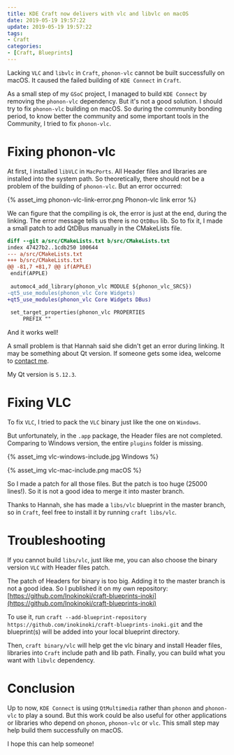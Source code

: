 ```yaml
---
title: KDE Craft now delivers with vlc and libvlc on macOS
date: 2019-05-19 19:57:22
update: 2019-05-19 19:57:22
tags:
- Craft
categories:
- [Craft, Blueprints]
---
```


Lacking `VLC` and `libvlc` in `Craft`, `phonon-vlc` cannot be built successfully on macOS. It caused the failed building of `KDE Connect` in `Craft`.

As a small step of my `GSoC` project, I managed to build `KDE Connect` by removing the `phonon-vlc` dependency. But it's not a good solution. I should try to fix `phonon-vlc` building on macOS. So during the community bonding period, to know better the community and some important tools in the Community, I tried to fix `phonon-vlc`.

# Fixing phonon-vlc

At first, I installed `libVLC` in `MacPorts`. All Header files and libraries are installed into the system path. So theoretically, there should not be a problem of the building of `phonon-vlc`. But an error occurred:

{% asset_img phonon-vlc-link-error.png Phonon-vlc link error %}

We can figure that the compiling is ok, the error is just at the end, during the linking. The error message tells us there is no `QtDBus` lib. So to fix it, I made a small patch to add QtDBus manually in the CMakeLists file.

```diff
diff --git a/src/CMakeLists.txt b/src/CMakeLists.txt
index 47427b2..1cdb250 100644
--- a/src/CMakeLists.txt
+++ b/src/CMakeLists.txt
@@ -81,7 +81,7 @@ if(APPLE)
 endif(APPLE)
 
 automoc4_add_library(phonon_vlc MODULE ${phonon_vlc_SRCS})
-qt5_use_modules(phonon_vlc Core Widgets)
+qt5_use_modules(phonon_vlc Core Widgets DBus)
 
 set_target_properties(phonon_vlc PROPERTIES
     PREFIX ""
```

And it works well!

A small problem is that Hannah said she didn't get an error during linking. It may be something about Qt version. If someone gets some idea, welcome to [contact me](mailto:veyx.shaw@gmail.com).

My Qt version is `5.12.3`.

# Fixing VLC

To fix `VLC`, I tried to pack the `VLC` binary just like the one on `Windows`.

But unfortunately, in the `.app` package, the Header files are not completed. Comparing to Windows version, the entire `plugins` folder is missing.

{% asset_img vlc-windows-include.jpg Windows %}

{% asset_img vlc-mac-include.png macOS %}

So I made a patch for all those files. But the patch is too huge (25000 lines!). So it is not a good idea to merge it into master branch.

Thanks to Hannah, she has made a `libs/vlc` blueprint in the master branch, so in `Craft`, feel free to install it by running `craft libs/vlc`.

# Troubleshooting

If you cannot build `libs/vlc`, just like me, you can also choose the binary version `VLC` with Header files patch.

The patch of Headers for binary is too big. Adding it to the master branch is not a good idea. So I published it on my own repository:
[https://github.com/Inokinoki/craft-blueprints-inoki](https://github.com/Inokinoki/craft-blueprints-inoki)

To use it, run `craft --add-blueprint-repository https://github.com/inokinoki/craft-blueprints-inoki.git` and the blueprint(s) will be added into your local blueprint directory.

Then, `craft binary/vlc` will help get the vlc binary and install Header files, libraries into `Craft` include path and lib path. Finally, you can build what you want with `libvlc` dependency.

# Conclusion

Up to now, `KDE Connect` is using `QtMultimedia` rather than `phonon` and `phonon-vlc` to play a sound. But this work could be also useful for other applications or libraries who depend on `phonon`, `phonon-vlc` or `vlc`. This small step may help build them successfully on macOS.

I hope this can help someone!
